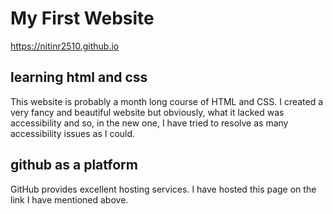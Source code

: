 # My First Website 
<https://nitinr2510.github.io>
## learning html and css
This website is probably a month long course of HTML and CSS. I created a very fancy and beautiful website but obviously, what it lacked was accessibility and so, in the new one, I have tried to resolve as many accessibility issues as I could.
## github as a platform
GitHub provides excellent hosting services. I have hosted this page on the link I have mentioned above. 

